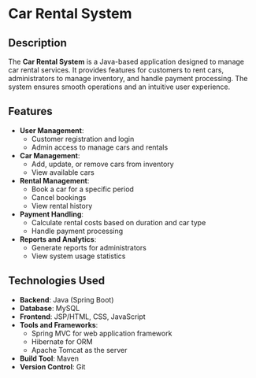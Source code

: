 # Car Rental System

## Description
The **Car Rental System** is a Java-based application designed to manage car rental services. It provides features for customers to rent cars, administrators to manage inventory, and handle payment processing. The system ensures smooth operations and an intuitive user experience.

## Features
- **User Management**: 
  - Customer registration and login
  - Admin access to manage cars and rentals
- **Car Management**: 
  - Add, update, or remove cars from inventory
  - View available cars
- **Rental Management**:
  - Book a car for a specific period
  - Cancel bookings
  - View rental history
- **Payment Handling**: 
  - Calculate rental costs based on duration and car type
  - Handle payment processing
- **Reports and Analytics**:
  - Generate reports for administrators
  - View system usage statistics

## Technologies Used
- **Backend**: Java (Spring Boot)
- **Database**: MySQL
- **Frontend**: JSP/HTML, CSS, JavaScript
- **Tools and Frameworks**:
  - Spring MVC for web application framework
  - Hibernate for ORM
  - Apache Tomcat as the server
- **Build Tool**: Maven
- **Version Control**: Git
